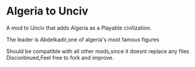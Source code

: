 # Algeria to Unciv

A mod to Unciv that adds Algeria as a Playable civilization.

The leader is Abdelkadir,one of algeria's most famous figures

Should be compatible with all other mods,since it doesnt replace any files
Discontinued,Feel free to fork and improve.
